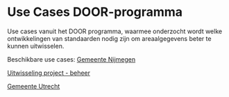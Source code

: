 # Use Cases DOOR-programma
Use cases vanuit het DOOR programma, waarmee onderzocht wordt welke ontwikkelingen van standaarden nodig zijn om areaalgegevens beter te kunnen uitwisselen.

Beschikbare use cases:
[Gemeente Nijmegen](https://docs.crow.nl/use-cases-door/nijmegen/)

[Uitwisseling project - beheer](https://docs.crow.nl/use-cases-door/project-beheer)

[Gemeente Utrecht](https://docs.crow.nl/use-cases-door/utrecht)




